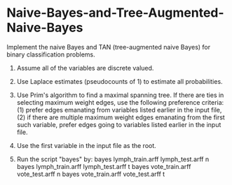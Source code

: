 # Naive-Bayes-and-Tree-Augmented-Naive-Bayes
Implement the naive Bayes and TAN (tree-augmented naive Bayes) for binary classification problems.

1. Assume all of the variables are discrete valued.

2. Use Laplace estimates (pseudocounts of 1) to estimate all probabilities.

3. Use Prim's algorithm to find a maximal spanning tree. If there are ties in selecting maximum weight edges, use the following preference criteria: (1) prefer edges emanating from variables listed earlier in the input file, (2) if there are multiple maximum weight edges emanating from the first such variable, prefer edges going to variables listed earlier in the input file.

4. Use the first variable in the input file as the root.

5. Run the script "bayes" by: 
bayes lymph_train.arff lymph_test.arff n
bayes lymph_train.arff lymph_test.arff t
bayes vote_train.arff vote_test.arff n
bayes vote_train.arff vote_test.arff t
